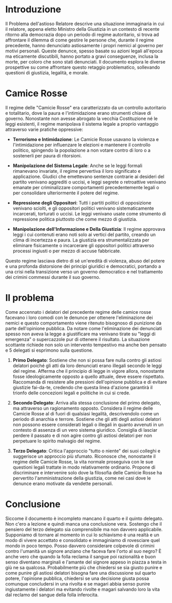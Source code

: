 # Introduzione
Il Problema dell'astioso Relatore descrive una situazione immaginaria in cui il relatore, appena eletto Ministro della Giustizia in un contesto di recente ritorno alla democrazia dopo un periodo di regime autoritario, si trova ad affrontare il dilemma di come gestire le persone che, durante il regime precedente, hanno denunciato astiosamente i propri nemici al governo per motivi personali. Queste denunce, spesso basate su azioni legali all'epoca ma eticamente discutibili, hanno portato a gravi conseguenze, inclusa la morte, per coloro che sono stati denunciati. Il documento esplora le diverse prospettive su come affrontare questo retaggio problematico, sollevando questioni di giustizia, legalità, e morale.

# Camice Rosse
Il regime delle "Camicie Rosse" era caratterizzato da un controllo autoritario e totalitario, dove la paura e l'intimidazione erano strumenti chiave di governo. Nonostante non avesse abrogato la vecchia Costituzione né le leggi esistenti, il regime manipolava il sistema legale a proprio vantaggio attraverso varie pratiche oppressive:

- **Terrorismo e Intimidazione**: Le Camicie Rosse usavano la violenza e l'intimidazione per influenzare le elezioni e mantenere il controllo politico, spingendo la popolazione a non votare contro di loro o a sostenerli per paura di ritorsioni.
    
- **Manipolazione del Sistema Legale**: Anche se le leggi formali rimanevano invariate, il regime pervertiva il loro significato e applicazione. Giudici che emettevano sentenze contrarie ai desideri del partito venivano aggrediti o uccisi, e leggi segrete o retroattive venivano emanate per criminalizzare comportamenti precedentemente legali o per consolidare ulteriormente il potere del regime.
    
- **Repressione degli Oppositori**: Tutti i partiti politici di opposizione venivano sciolti, e gli oppositori politici venivano sistematicamente incarcerati, torturati o uccisi. Le leggi venivano usate come strumento di repressione politica piuttosto che come mezzo di giustizia.
    
- **Manipolazione dell'Informazione e Della Giustizia**: Il regime approvava leggi i cui contenuti erano noti solo ai vertici del partito, creando un clima di incertezza e paura. La giustizia era strumentalizzata per eliminare fisicamente o incarcerare gli oppositori politici attraverso processi ingiusti o per mezzo di accuse fabbricate.
    

Questo regime lasciava dietro di sé un'eredità di violenza, abuso del potere e una profonda distorsione dei principi giuridici e democratici, portando a una crisi nella transizione verso un governo democratico e nel trattamento dei crimini commessi durante il suo governo.

# Il problema
Come accennato i delatori del precedente regime delle camice rosse facevano i loro comodi con le denunce per ottenere l'eliminazione dei nemici e questo comportamento viene ritenuto bisognoso di punizione da parte dell'opinione pubblica. Da notare come l'eliminazione dei denunciati spesso non aveva la legge a giustificare ma venivano tirate su "leggi di emergenza" o supercazzole pur di ottenere il risultato. 
La situazione scottante richiede non solo un intervento tempestivo ma anche ben pensato e 5 delegati si esprimono sulla questione. 
1. **Primo Delegato**: Sostiene che non si possa fare nulla contro gli astiosi delatori poiché gli atti da loro denunciati erano illegali secondo le leggi del regime. Afferma che il principio di legge in vigore allora, nonostante fosse ideologicamente opposto a quello attuale, deve essere rispettato. Raccomanda di resistere alle pressioni dell'opinione pubblica e di evitare giustizie fai-da-te, credendo che questa linea d'azione garantirà il trionfo delle concezioni legali e politiche in cui si crede.
    
2. **Secondo Delegato**: Arriva alla stessa conclusione del primo delegato, ma attraverso un ragionamento opposto. Considera il regime delle Camicie Rosse al di fuori di qualsiasi legalità, descrivendolo come un periodo di anarchia e terrore. Sostiene che gli atti degli astiosi delatori non possono essere considerati legali o illegali in quanto avvenuti in un contesto di assenza di un vero sistema giuridico. Consiglia di lasciar perdere il passato e di non agire contro gli astiosi delatori per non perpetuare lo spirito malvagio del regime.
    
3. **Terzo Delegato**: Critica l'approccio "tutto o niente" dei suoi colleghi e suggerisce un approccio più sfumato. Riconosce che, nonostante il regime delle Camicie Rosse, la vita normale proseguiva con le sue questioni legali trattate in modo relativamente ordinario. Propone di discriminare e intervenire solo dove la filosofia delle Camicie Rosse ha pervertito l'amministrazione della giustizia, come nei casi dove le denunce erano motivate da vendette personali.

# Conclusione
Siccome il documento è incompleto mancano il quarto e il quinto delegato. Non c'ero a lezione e quindi manca una conclusione vera. 
Sostengo che il pensiero del terzo delegato sia comprensibile ma non davvero applicabile. Supponiamo di tornare al momento in cui lo schiavismo è una realtà e un modo di vivere accettato e consolidato e immaginiamo di rovesciare quel mondo in poco tempo. Posso davvero considerare colpevole di crimini contro l'umanità un signore anziano che faceva fare l'orto al suo negro? È anche vero che quando la folla reclama il sangue poi razionalità e buon senso diventano marginali e l'amante del signore appeso in piazza a testa in giù ne sa qualcosa. 
Probabilmente più che chiedersi se sia giusto punire e come punire gli astiosi delatori bisogna fare una discussione sul quarto potere, l'opinione pubblica, chiedersi se una decisione giusta possa comunque concludersi in una rivolta e se magari abbia senso punire ingiustamente i delatori ma evitando rivolte e magari salvando loro la vita dal reclamo del sangue della folla inferocita. 
